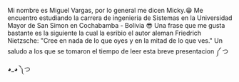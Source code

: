 Mi nombre es Miguel Vargas, por lo general me dicen Micky.😁 
Me encuentro estudiando la carrera de ingenieria de Sistemas en la Universidad Mayor de San Simon en Cochabamba - Bolivia 😎
Una frase que me gusta bastante es la siguiente la cual la esribio el autor aleman Friedrich Nietzsche:
"Cree en nada de lo que oyes y en la mitad de lo que ves."
Un saludo a los que se tomaron el tiempo de leer esta breve presentacion ༼ つ ◕_◕ ༽つ
